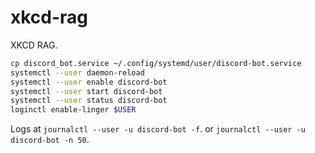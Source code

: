 # xkcd-rag
XKCD RAG.



```bash
cp discord_bot.service ~/.config/systemd/user/discord-bot.service
systemctl --user daemon-reload
systemctl --user enable discord-bot
systemctl --user start discord-bot
systemctl --user status discord-bot
loginctl enable-linger $USER
```

Logs at `journalctl --user -u discord-bot -f`.
or `journalctl --user -u discord-bot -n 50`.